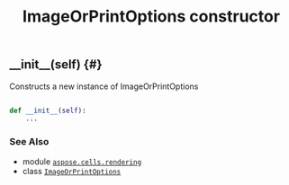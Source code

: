 ﻿---
title: ImageOrPrintOptions constructor
second_title: Aspose.Cells for Python via .NET API References
description: 
type: docs
weight: 10
url: /aspose.cells.rendering/imageorprintoptions/__init__/
is_root: false
---

## \_\_init\_\_(self) {#}

Constructs a new instance of ImageOrPrintOptions



```python

def __init__(self):
    ...
```





### See Also
* module [`aspose.cells.rendering`](../../)
* class [`ImageOrPrintOptions`](/cells/python-net/aspose.cells.rendering/imageorprintoptions)
